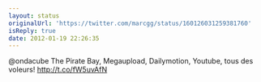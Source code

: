 ```yaml
---
layout: status
originalUrl: 'https://twitter.com/marcgg/status/160126031259381760'
isReply: true
date: 2012-01-19 22:26:35
---
```


@ondacube The Pirate Bay, Megaupload, Dailymotion, Youtube, tous des voleurs! http://t.co/fW5uvAfN
